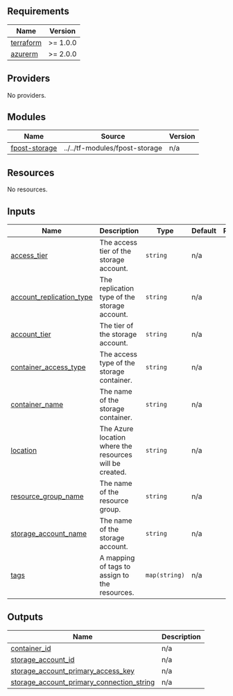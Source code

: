 ## Requirements

| Name | Version |
|------|---------|
| <a name="requirement_terraform"></a> [terraform](#requirement\_terraform) | >= 1.0.0 |
| <a name="requirement_azurerm"></a> [azurerm](#requirement\_azurerm) | >= 2.0.0 |

## Providers

No providers.

## Modules

| Name | Source | Version |
|------|--------|---------|
| <a name="module_fpost-storage"></a> [fpost-storage](#module\_fpost-storage) | ../../tf-modules/fpost-storage | n/a |

## Resources

No resources.

## Inputs

| Name | Description | Type | Default | Required |
|------|-------------|------|---------|:--------:|
| <a name="input_access_tier"></a> [access\_tier](#input\_access\_tier) | The access tier of the storage account. | `string` | n/a | yes |
| <a name="input_account_replication_type"></a> [account\_replication\_type](#input\_account\_replication\_type) | The replication type of the storage account. | `string` | n/a | yes |
| <a name="input_account_tier"></a> [account\_tier](#input\_account\_tier) | The tier of the storage account. | `string` | n/a | yes |
| <a name="input_container_access_type"></a> [container\_access\_type](#input\_container\_access\_type) | The access type of the storage container. | `string` | n/a | yes |
| <a name="input_container_name"></a> [container\_name](#input\_container\_name) | The name of the storage container. | `string` | n/a | yes |
| <a name="input_location"></a> [location](#input\_location) | The Azure location where the resources will be created. | `string` | n/a | yes |
| <a name="input_resource_group_name"></a> [resource\_group\_name](#input\_resource\_group\_name) | The name of the resource group. | `string` | n/a | yes |
| <a name="input_storage_account_name"></a> [storage\_account\_name](#input\_storage\_account\_name) | The name of the storage account. | `string` | n/a | yes |
| <a name="input_tags"></a> [tags](#input\_tags) | A mapping of tags to assign to the resources. | `map(string)` | n/a | yes |

## Outputs

| Name | Description |
|------|-------------|
| <a name="output_container_id"></a> [container\_id](#output\_container\_id) | n/a |
| <a name="output_storage_account_id"></a> [storage\_account\_id](#output\_storage\_account\_id) | n/a |
| <a name="output_storage_account_primary_access_key"></a> [storage\_account\_primary\_access\_key](#output\_storage\_account\_primary\_access\_key) | n/a |
| <a name="output_storage_account_primary_connection_string"></a> [storage\_account\_primary\_connection\_string](#output\_storage\_account\_primary\_connection\_string) | n/a |
